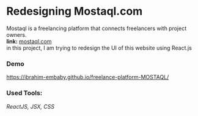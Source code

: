 # Redesigning Mostaql.com

Mostaql is a freelancing platform that connects freelancers with project owners.\
**link:** [mostaql.com](mostaql.com)\
in this project, I am trying to redesign the UI of this website using React.js

### Demo
<a href="https://ibrahim-embaby.github.io/freelance-platform-MOSTAQL/
" target="_blank">https://ibrahim-embaby.github.io/freelance-platform-MOSTAQL/
</a>
### Used Tools:
<em> ReactJS, JSX, CSS 